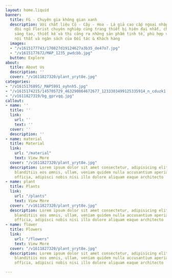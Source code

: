 ```yaml
---
layout: home.liquid
banner:
  title: FG - Chuyên gia không gian xanh
  description: Với chất liệu Cỏ - Cây - Hoa - Lá giả cao cấp ngoại nhập 100% kết hợp
    đội ngũ Florist chuyên nghiệp cùng trang thiết bị hiện đại nhất, chúng tôi luôn
    sáng tạo, thiết kế và thi công ra những sản phẩm tinh tế, phù hợp với không gian
    nội thất và ngân sách của Đối tác & Khách hàng
  images:
  - "/v1615177743/170827d19124627a3b35_de47o7.jpg"
  - "/v1615177672/MAP_1235_pwdcbb.jpg"
  button: Explore
about:
  title: About Us
  description: ''
  cover: "/v1611827320/plant_yryt8e.jpg"
categories:
- "/v1615176895/_MAP5991_oyhnh5.jpg"
- "/v1615174215/145705729_463290864672677_1233303499125335914_n_cduzk1.jpg"
- "/v1611827319/bg_gprvqq.jpg"
callout:
- name: ''
  title: ''
  link:
    url: ''
    text: ''
  cover: ''
  description: ''
- name: material
  title: Material
  link:
    url: "/material"
    text: View More
  cover: "/v1611827320/plant_yryt8e.jpg"
  description: Lorem ipsum dolor sit amet consectetur, adipisicing elit. Velit quaerat
    blanditiis eos omnis, ullam, veniam quidem nulla accusantium aperiam cum voluptas
    officia, adipisci nobis nisi illo dolore aliquam eaque architecto
- name: plant
  title: Plants
  link:
    url: "/plants"
    text: View More
  cover: "/v1611827320/plant_yryt8e.jpg"
  description: Lorem ipsum dolor sit amet consectetur, adipisicing elit. Velit quaerat
    blanditiis eos omnis, ullam, veniam quidem nulla accusantium aperiam cum voluptas
    officia, adipisci nobis nisi illo dolore aliquam eaque architecto
- name: flower
  title: Flowers
  link:
    url: "/flowers"
    text: View More
  cover: "/v1611827320/plant_yryt8e.jpg"
  description: Lorem ipsum dolor sit amet consectetur, adipisicing elit. Velit quaerat
    blanditiis eos omnis, ullam, veniam quidem nulla accusantium aperiam cum voluptas
    officia, adipisci nobis nisi illo dolore aliquam eaque architecto

---
```

